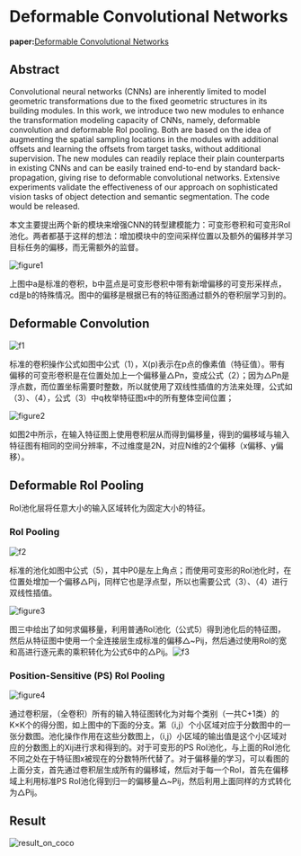 # Deformable Convolutional Networks
**paper:**[Deformable Convolutional Networks](https://arxiv.org/abs/1703.06211)

## Abstract
Convolutional neural networks (CNNs) are inherently limited to model geometric transformations due to the fixed geometric structures in its building modules. In this work, we introduce two new modules to enhance the transformation modeling capacity of CNNs, namely, deformable convolution and deformable RoI pooling. Both are based on the idea of augmenting the spatial sampling locations in the modules with additional offsets and learning the offsets from target tasks, without additional supervision. The new modules can readily replace their plain counterparts in existing CNNs and can be easily trained end-to-end by standard back-propagation, giving rise to deformable convolutional networks. Extensive experiments validate the effectiveness of our approach on sophisticated vision tasks of object detection and semantic segmentation. The code would be released.

本文主要提出两个新的模块来增强CNN的转型建模能力：可变形卷积和可变形RoI池化。两者都基于这样的想法：增加模块中的空间采样位置以及额外的偏移并学习目标任务的偏移，而无需额外的监督。

![figure1](image/figure1.png)

上图中a是标准的卷积，b中蓝点是可变形卷积中带有新增偏移的可变形采样点，cd是b的特殊情况。图中的偏移是根据已有的特征图通过额外的卷积层学习到的。


## Deformable Convolution

![f1](image/f1.png)

标准的卷积操作公式如图中公式（1），X(p)表示在p点的像素值（特征值）。带有偏移的可变形卷积是在位置处加上一个偏移量△Pn，变成公式（2）；因为△Pn是浮点数，而位置坐标需要时整数，所以就使用了双线性插值的方法来处理，公式如（3）、（4），公式（3）中q枚举特征图x中的所有整体空间位置；


![figure2](image/figure2.png)

如图2中所示，在输入特征图上使用卷积层从而得到偏移量，得到的偏移域与输入特征图有相同的空间分辨率，不过维度是2N，对应N维的2个偏移（x偏移、y偏移）。


## Deformable RoI Pooling
RoI池化层将任意大小的输入区域转化为固定大小的特征。

### RoI Pooling 

![f2](image/f2.png)

标准的池化如图中公式（5），其中P0是左上角点；而使用可变形的RoI池化时，在位置处增加一个偏移△Pij，同样它也是浮点型，所以也需要公式（3）、（4）进行双线性插值。


![figure3](image/figure3.png)

图三中给出了如何求偏移量，利用普通RoI池化（公式5）得到池化后的特征图，然后从特征图中使用一个全连接层生成标准的偏移△~Pij，然后通过使用RoI的宽和高进行逐元素的乘积转化为公式6中的△Pij。![f3](image/f3.png)

### Position-Sensitive (PS) RoI Pooling

![figure4](image/figure4.png)

通过卷积层，（全卷积）所有的输入特征图转化为对每个类别（一共C+1类）的K×K个的得分图，如上图中的下面的分支。第（i,j）个小区域对应于分数图中的一张分数图。池化操作作用在这些分数图上，（i,j）小区域的输出值是这个小区域对应的分数图上的Xij进行求和得到的。对于可变形的PS RoI池化，与上面的RoI池化不同之处在于特征图x被现在的分数特所代替了。对于偏移量的学习，可以看图的上面分支，首先通过卷积层生成所有的偏移域，然后对于每一个RoI，首先在偏移域上利用标准PS RoI池化得到归一的偏移量△~Pij，然后利用上面同样的方式转化为△Pij。


## Result

![result_on_coco](image/result_on_coco.png)



